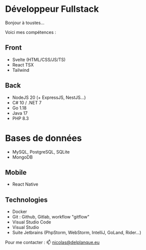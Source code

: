 # Développeur Fullstack

Bonjour à toustes...

Voici mes compétences :

## Front
- Svelte (HTML/CSS/JS/TS)
- React TSX
- Tailwind

## Back
- NodeJS 20 (+ ExpressJS, NestJS...)
- C# 10 / .NET 7
- Go 1.18
- Java 17
- PHP 8.3

# Bases de données
- MySQL, PostgreSQL, SQLite
- MongoDB

## Mobile
- React Native

## Technologies
- Docker
- Git : Github, Gitlab, workflow "gitflow"
- Visual Studio Code
- Visual Studio
- Suite Jetbrains (PhpStorm, WebStorm, IntelliJ, GoLand, Rider...)

Pour me contacter : 📫 nicolas@delplanque.eu

<!---
ndevplanque/ndevplanque is a ✨ special ✨ repository because its `README.md` (this file) appears on your GitHub profile.
You can click the Preview link to take a look at your changes.
--->
